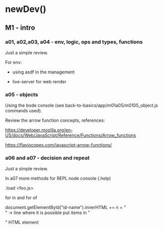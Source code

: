 # newDev()

## M1 - intro

### a01, a02,a03, a04 - env, logic, ops and types, functions

Just a simple review.

For env:

- using asdf in the management

- live-server for web render

### a05 - objects

Using the bode console (see back-to-basics/app/m01a05/m0105_object.js commands used).

Review the arrow function concepts, references:

https://developer.mozilla.org/en-US/docs/Web/JavaScript/Reference/Functions/Arrow_functions

https://flaviocopes.com/javascript-arrow-functions/

### a06 and a07 - decision and repeat

Just a simple review.

In a07 more methods for REPL node console (.help)

.load <foo.js>

for in and for of

document.getElementById("id-name").innerHTML += n + "<br>" -> line where it is possible put items in "<p>" HTML element


